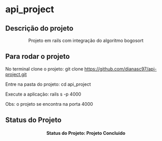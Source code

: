 

# api_project

## Descrição do projeto


<p align="center">Projeto em rails com integração do algoritmo bogosort</p>

## Para rodar o projeto

No terminal clone o projeto:
git clone https://github.com/dianasc97/api-project.git

Entre na pasta do projeto:
cd api_project

Execute a aplicação:
rails s -p 4000

Obs: o projeto se encontra na porta 4000

</p>

## Status do Projeto

<h4 align="center"> 
    Status do Projeto: Projeto Concluido
</h4>
